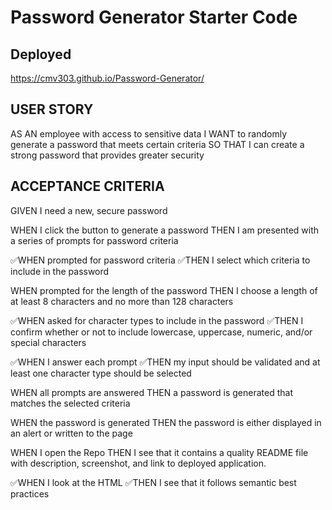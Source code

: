 # Password Generator Starter Code

## Deployed 
https://cmv303.github.io/Password-Generator/

## USER STORY
AS AN employee with access to sensitive data
I WANT to randomly generate a password that meets certain criteria
SO THAT I can create a strong password that provides greater security

## ACCEPTANCE CRITERIA
GIVEN I need a new, secure password

WHEN I click the button to generate a password
THEN I am presented with a series of prompts for password criteria

✅WHEN prompted for password criteria
✅THEN I select which criteria to include in the password

WHEN prompted for the length of the password
THEN I choose a length of at least 8 characters and no more than 128 characters

✅WHEN asked for character types to include in the password
✅THEN I confirm whether or not to include lowercase, uppercase, numeric, and/or special characters

✅WHEN I answer each prompt
✅THEN my input should be validated and at least one character type should be selected

WHEN all prompts are answered
THEN a password is generated that matches the selected criteria

WHEN the password is generated
THEN the password is either displayed in an alert or written to the page

WHEN I open the Repo
THEN I see that it contains a quality README file with description, screenshot, and link to deployed application.

✅WHEN I look at the HTML
✅THEN I see that it follows semantic best practices
